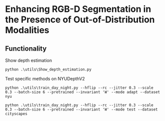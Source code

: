 # Enhancing RGB-D Segmentation in the Presence of Out-of-Distribution Modalities


## Functionality

Show depth estimation
```
python .\utils\Show_depth_estimation.py
```

Test specific methods on NYUDepthV2
```
python .\utils\train_day_night.py --hflip --rc --jitter 0.3 --scale 0.3 --batch-size 6 --pretrained --invariant 'W' --mode adapt --dataset nyu
```


```
python .\utils\train_day_night.py --hflip --rc --jitter 0.3 --scale 0.3 --batch-size 6 --pretrained --invariant 'W' --mode test --dataset cityscapes
```
